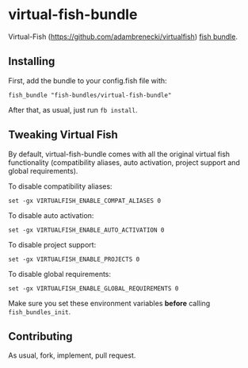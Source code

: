 virtual-fish-bundle
===================

Virtual-Fish (https://github.com/adambrenecki/virtualfish) [fish bundle](http://bundles.fish).

Installing
----------

First, add the bundle to your config.fish file with:

    fish_bundle "fish-bundles/virtual-fish-bundle"

After that, as usual, just run `fb install`.

Tweaking Virtual Fish
---------------------

By default, virtual-fish-bundle comes with all the original virtual fish functionality (compatibility aliases, auto activation, project support and global requirements).

To disable compatibility aliases:

    set -gx VIRTUALFISH_ENABLE_COMPAT_ALIASES 0

To disable auto activation:

    set -gx VIRTUALFISH_ENABLE_AUTO_ACTIVATION 0

To disable project support:

    set -gx VIRTUALFISH_ENABLE_PROJECTS 0

To disable global requirements:

    set -gx VIRTUALFISH_ENABLE_GLOBAL_REQUIREMENTS 0

Make sure you set these environment variables **before** calling `fish_bundles_init`.

Contributing
------------

As usual, fork, implement, pull request.
